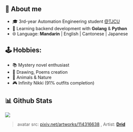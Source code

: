 ## 👸 About me

- 🎓 3rd-year Automation Engineering student [@TJCU](https://www.tjcu.edu.cn/)
- 🌱 Learning backend development with **Golang** & **Python**
- 🌐 Language: **Mandarin** | English | Cantonese | Japanese
## 🕹 Hobbies:
- 📚 Mystery novel enthusiast
- 🎨 Drawing, Poems creation
- 🦊 Animals & Nature
- 🎮 Infinity Nikki (91% outfits completion)

<h2>📊 Github Stats</h2>

![](https://github-readme-stats.vercel.app/api?username=teriyakisushi&show_icons=true&theme=radical)

> avatar src: [pixiv.net/artworks/114316638](https://www.pixiv.net/artworks/114316638) , Artist: [**Drid**](https://www.pixiv.net/users/44142028)
